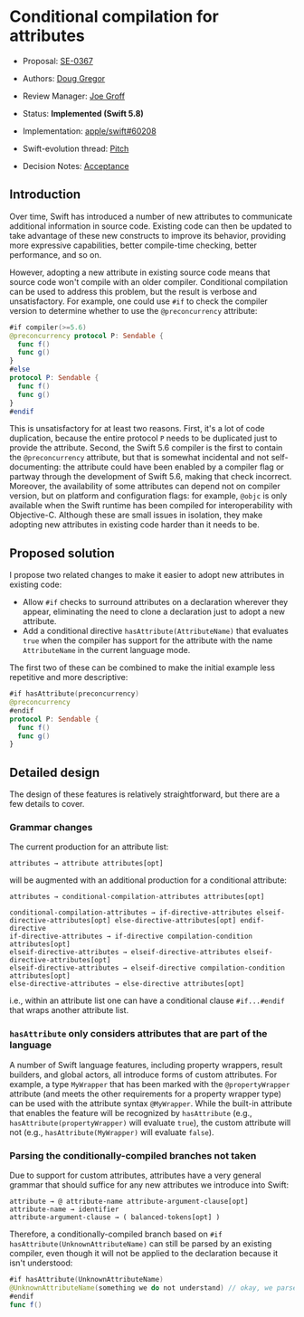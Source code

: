# Conditional compilation for attributes

* Proposal: [SE-0367](0367-conditional-attributes.md)
* Authors: [Doug Gregor](https://github.com/DougGregor)
* Review Manager: [Joe Groff](https://github.com/jckarter)
* Status: **Implemented (Swift 5.8)**

* Implementation: [apple/swift#60208](https://github.com/apple/swift/pull/60208)
* Swift-evolution thread: [Pitch](https://forums.swift.org/t/pitch-conditional-compilation-for-attributes-and-modifiers/58339)
* Decision Notes: [Acceptance](https://forums.swift.org/t/accepted-se-0367-conditional-compilation-for-attributes/59756)

## Introduction

Over time, Swift has introduced a number of new attributes to communicate additional information in source code. Existing code can then be updated to take advantage of these new constructs to improve its behavior, providing more expressive capabilities, better compile-time checking, better performance, and so on.

However, adopting a new attribute in existing source code means that source code won't compile with an older compiler. Conditional compilation can be used to address this problem, but the result is verbose and unsatisfactory. For example, one could use `#if` to check the compiler version to determine whether to use the `@preconcurrency` attribute:

```swift
#if compiler(>=5.6)
@preconcurrency protocol P: Sendable {
  func f()
  func g()
}
#else
protocol P: Sendable {
  func f()
  func g()
}
#endif
```

This is unsatisfactory for at least two reasons. First, it's a lot of code duplication, because the entire protocol `P` needs to be duplicated just to provide the attribute. Second, the Swift 5.6 compiler is the first to contain the `@preconcurrency` attribute, but that is somewhat incidental and not self-documenting: the attribute could have been enabled by a compiler flag or partway through the development of Swift 5.6, making that check incorrect. Moreover, the availability of some attributes can depend not on compiler version, but on platform and configuration flags: for example, `@objc` is only available when the Swift runtime has been compiled for interoperability with Objective-C. Although these are small issues in isolation, they make adopting new attributes in existing code harder than it needs to be.

## Proposed solution

I propose two related changes to make it easier to adopt new attributes in existing code:

* Allow `#if` checks to surround attributes on a declaration wherever they appear, eliminating the need to clone a declaration just  to adopt a new attribute.
* Add a conditional directive `hasAttribute(AttributeName)` that evaluates `true` when the compiler has support for the attribute with the name `AttributeName` in the current language mode.

The first two of these can be combined to make the initial example less repetitive and more descriptive:

```swift
#if hasAttribute(preconcurrency)
@preconcurrency
#endif
protocol P: Sendable {
  func f()
  func g()
}
```

## Detailed design

The design of these features is relatively straightforward, but there are a few details to cover.

### Grammar changes

The current production for an attribute list:

```
attributes → attribute attributes[opt]
```

will be augmented with an additional production for a conditional attribute:

```
attributes → conditional-compilation-attributes attributes[opt]

conditional-compilation-attributes → if-directive-attributes elseif-directive-attributes[opt] else-directive-attributes[opt] endif-directive
if-directive-attributes → if-directive compilation-condition attributes[opt]
elseif-directive-attributes → elseif-directive-attributes elseif-directive-attributes[opt]
elseif-directive-attributes → elseif-directive compilation-condition attributes[opt]
else-directive-attributes → else-directive attributes[opt]
```

i.e., within an attribute list one can have a conditional clause `#if...#endif` that wraps another attribute list.

### `hasAttribute` only considers attributes that are part of the language 

A number of Swift language features, including property wrappers, result builders, and global actors, all introduce forms of custom attributes. For example, a type `MyWrapper` that has been marked with the `@propertyWrapper` attribute (and meets the other requirements for a property wrapper type) can be used with the attribute syntax `@MyWrapper`. While the built-in attribute that enables the feature will be recognized by `hasAttribute` (e.g., `hasAttribute(propertyWrapper)` will evaluate `true`), the custom attribute will not (e.g., `hasAttribute(MyWrapper)` will evaluate `false`).

### Parsing the conditionally-compiled branches not taken

Due to support for custom attributes, attributes have a very general grammar that should suffice for any new attributes we introduce into Swift:

```
attribute → @ attribute-name attribute-argument-clause[opt]
attribute-name → identifier
attribute-argument-clause → ( balanced-tokens[opt] )
```

Therefore, a conditionally-compiled branch based on `#if hasAttribute(UnknownAttributeName)` can still be parsed by an existing compiler, even though it will not be applied to the declaration because it isn't understood:

```swift
#if hasAttribute(UnknownAttributeName)
@UnknownAttributeName(something we do not understand) // okay, we parse this but don't reject it
#endif
func f()
```

